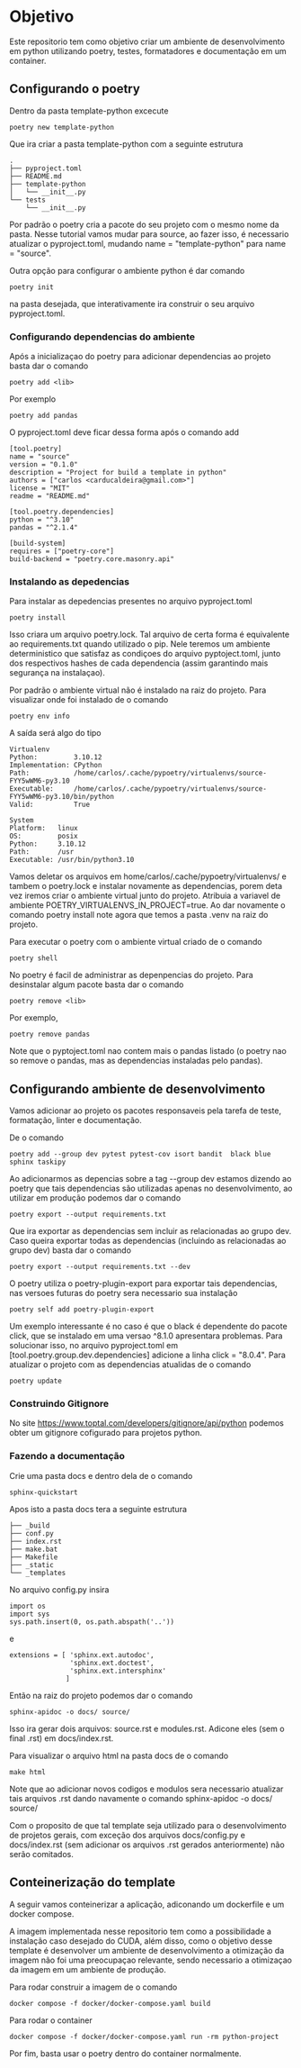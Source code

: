 # Objetivo

Este repositorio tem como objetivo criar um ambiente de desenvolvimento em python utilizando poetry, testes, formatadores e documentação em um container.

## Configurando o poetry

Dentro da pasta template-python excecute 
``` 
poetry new template-python 
```
Que ira criar a pasta template-python com a seguinte estrutura
```
.
├── pyproject.toml
├── README.md
├── template-python
│   └── __init__.py
└── tests
    └── __init__.py
```
Por padrão o poetry cria a pacote do seu projeto com o mesmo nome da pasta. Nesse tutorial vamos mudar para source, ao fazer isso, é necessario atualizar o pyproject.toml, mudando name = "template-python" para name = "source".

Outra opção para configurar o ambiente python é dar comando 
```
poetry init
```
na pasta desejada, que interativamente ira construir o seu arquivo pyproject.toml.

### Configurando dependencias do ambiente

Após a inicializaçao do poetry para adicionar dependencias ao projeto basta dar o comando
```
poetry add <lib>
```
Por exemplo
```
poetry add pandas
```
O pyproject.toml deve ficar dessa forma após o comando add
```
[tool.poetry]
name = "source"
version = "0.1.0"
description = "Project for build a template in python"
authors = ["carlos <carducaldeira@gmail.com>"]
license = "MIT"
readme = "README.md"

[tool.poetry.dependencies]
python = "^3.10"
pandas = "^2.1.4"

[build-system]
requires = ["poetry-core"]
build-backend = "poetry.core.masonry.api"
```

### Instalando as depedencias

Para instalar as depedencias presentes no arquivo pyproject.toml 
```
poetry install
```
Isso criara um arquivo poetry.lock. Tal arquivo de certa forma é equivalente ao requirements.txt quando utilizado o pip. Nele teremos um ambiente deterministico que satisfaz as condiçoes do arquivo pyptoject.toml, junto dos respectivos hashes de cada dependencia (assim garantindo mais segurança na instalaçao).

Por padrão o ambiente virtual não é instalado na raiz do projeto. Para visualizar onde foi instalado de o comando 
```
poetry env info
```
A saída será algo do tipo 
```
Virtualenv
Python:         3.10.12
Implementation: CPython
Path:           /home/carlos/.cache/pypoetry/virtualenvs/source-FYY5wWM6-py3.10
Executable:     /home/carlos/.cache/pypoetry/virtualenvs/source-FYY5wWM6-py3.10/bin/python
Valid:          True

System
Platform:   linux
OS:         posix
Python:     3.10.12
Path:       /usr
Executable: /usr/bin/python3.10
```
Vamos deletar os arquivos em home/carlos/.cache/pypoetry/virtualenvs/ e tambem o poetry.lock e instalar novamente as dependencias, porem deta vez iremos criar o ambiente virtual junto do projeto. Atribuia a variavel de ambiente POETRY_VIRTUALENVS_IN_PROJECT=true.
Ao dar novamente o comando poetry install note agora que temos a pasta .venv na raiz do projeto.

Para executar o poetry com o ambiente virtual criado de o comando 
```
poetry shell
```

No poetry é facil de administrar as depenpencias do projeto. Para desinstalar algum pacote basta dar o comando
```
poetry remove <lib>
```
Por exemplo,
```
poetry remove pandas
```
Note que o pyptoject.toml nao contem mais o pandas listado (o poetry nao so remove o pandas, mas as dependencias instaladas pelo pandas).

## Configurando ambiente de desenvolvimento

Vamos adicionar ao projeto os pacotes responsaveis pela tarefa de teste, formatação, linter e documentação.

De o comando 
```
poetry add --group dev pytest pytest-cov isort bandit  black blue sphinx taskipy 
```
Ao adicionarmos as depencias sobre a tag --group dev estamos dizendo ao poetry que tais dependencias são utilizadas apenas no desenvolvimento, ao utilizar em produção podemos dar o comando 
```
poetry export --output requirements.txt
```
Que ira exportar as dependencias sem incluir as relacionadas ao grupo dev. Caso queira exportar todas as dependencias (incluindo as relacionadas ao grupo dev) basta dar o comando
```
poetry export --output requirements.txt --dev
```
O poetry utiliza o poetry-plugin-export para exportar tais dependencias, nas versoes futuras do poetry sera necessario sua instalação  
```
poetry self add poetry-plugin-export
```

Um exemplo interessante é no caso é que o black é dependente do pacote click, que se instalado em uma versao ^8.1.0 apresentara problemas. Para solucionar isso, no arquivo pyproject.toml em [tool.poetry.group.dev.dependencies] adicione a linha click = "8.0.4". Para atualizar o projeto com as dependencias atualidas de o comando 
```
poetry update
```

### Construindo Gitignore

No site https://www.toptal.com/developers/gitignore/api/python podemos obter um gitignore cofigurado para projetos python.

### Fazendo a documentação

Crie uma pasta docs e dentro dela de o comando 
```
sphinx-quickstart
```
Apos isto a pasta docs tera a seguinte estrutura
```
├── _build
├── conf.py
├── index.rst
├── make.bat
├── Makefile
├── _static
└── _templates
```
No arquivo config.py insira 
```
import os
import sys
sys.path.insert(0, os.path.abspath('..'))
```
e 
```
extensions = [ 'sphinx.ext.autodoc',
               'sphinx.ext.doctest',
               'sphinx.ext.intersphinx'
              ]
```
Então na raiz do projeto podemos dar o comando
```
sphinx-apidoc -o docs/ source/
```
Isso ira gerar dois arquivos: source.rst e modules.rst. Adicone eles (sem o final .rst) em docs/index.rst. 

Para visualizar o arquivo html na pasta docs de o comando
```
make html
```
Note que ao adicionar novos codigos e modulos sera necessario atualizar tais arquivos .rst dando navamente o comando sphinx-apidoc -o docs/ source/

Com o proposito de que tal template seja utilizado para o desenvolvimento de projetos gerais, com exceção dos arquivos docs/config.py e docs/index.rst (sem adicionar os arquivos .rst gerados anteriormente) não serão comitados.

## Conteinerização do template

A seguir vamos conteinerizar a aplicação, adiconando um dockerfile e um docker compose. 

A imagem implementada nesse repositorio tem como a possibilidade a instalação caso desejado do CUDA, além disso, como o objetivo desse template é desenvolver um ambiente de desenvolvimento a otimização da imagem não foi uma preocupaçao relevante, sendo necessario a otimizaçao da imagem em um ambiente de produção.

Para rodar construir a imagem de o comando 
```
docker compose -f docker/docker-compose.yaml build
```
Para rodar o container
```
docker compose -f docker/docker-compose.yaml run -rm python-project
```
Por fim, basta usar o poetry dentro do container normalmente.
